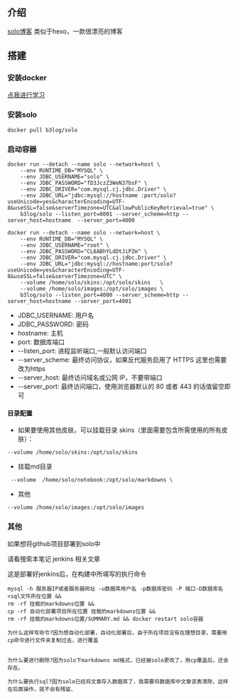 ## 介绍

[solo博客](https://github.com/88250/solo) 类似于hexo，一款很漂亮的博客

## 搭建

### 安装docker

[点我进行学习](/环境配置/安装docker.md)

### 安装solo

```
docker pull b3log/solo
```

### 启动容器

```
docker run --detach --name solo --network=host \
    --env RUNTIME_DB="MYSQL" \
    --env JDBC_USERNAME="solo" \
    --env JDBC_PASSWORD="fD3JczZ3WeN37bsF" \
    --env JDBC_DRIVER="com.mysql.cj.jdbc.Driver" \
    --env JDBC_URL="jdbc:mysql://hostname :port/solo?useUnicode=yes&characterEncoding=UTF-8&useSSL=false&serverTimezone=UTC&allowPublicKeyRetrieval=true" \
    b3log/solo --listen_port=8001 --server_scheme=http --server_host=hostname  --server_port=4000
```

```
docker run --detach --name solo --network=host \
    --env RUNTIME_DB="MYSQL" \
    --env JDBC_USERNAME="root" \
    --env JDBC_PASSWORD="CL6ABhYLdDtJiPZm" \
    --env JDBC_DRIVER="com.mysql.cj.jdbc.Driver" \
    --env JDBC_URL="jdbc:mysql://hostname:port/solo?useUnicode=yes&characterEncoding=UTF-8&useSSL=false&serverTimezone=UTC" \
    --volume /home/solo/skins:/opt/solo/skins   \
    --volume /home/solo/images:/opt/solo/images \
    b3log/solo --listen_port=4000 --server_scheme=http --server_host=hostname --server_port=4001
```

* JDBC\_USERNAME: 用户名
* JDBC\_PASSWORD: 密码
* hostname: 主机
* port: 数据库端口
* --listen\_port: 进程监听端口,一般默认访问端口
* --server\_scheme: 最终访问协议，如果反代服务启用了 HTTPS 这里也需要改为https
* --server\_host: 最终访问域名或公网 IP，不要带端口
* --server\_port: 最终访问端口，使用浏览器默认的 80 或者 443 的话值留空即可

#### 目录配置

* 如果要使用其他皮肤，可以挂载目录 skins（里面需要包含所需使用的所有皮肤）：

```
--volume /home/solo/skins:/opt/solo/skins
```

* 挂载md目录

```
 --volume  /home/solo/notebook:/opt/solo/markdowns \
```

* 其他

```
--volume /home/solo/images:/opt/solo/images
```

### 其他

如果想将github项目部署到solo中

请看搜索本笔记 jenkins 相关文章

这是部署好jenkins后，在构建中所填写的执行命令

```
mysql -h 服务器IP或者服务器网址 -u数据库用户名 -p数据库密码 -P 端口-D数据库名<sql文件所在位置 &&
rm -rf 挂载的markdowns位置 &&
cp -rf 自动化部署项目所在位置 挂载的markdowns位置 &&
rm -rf 挂载的markdowns位置/SUMMARY.md && docker restart solo容器
```

```
为什么这样写命令?因为想自动化部署，自动化部署后，由于所在项目没有在理想目录，需要用cp命令进行文件夹复制过去，进行覆盖


为什么要进行删除?因为solo下markdowns md格式，已经被solo更改了，用cp覆盖后，还会存在。

为什么要执行sql?因为solo已经将文章存入数据库了，我需要将数据库中文章该表清除，这样在后面操作，就不会有残留、
```




